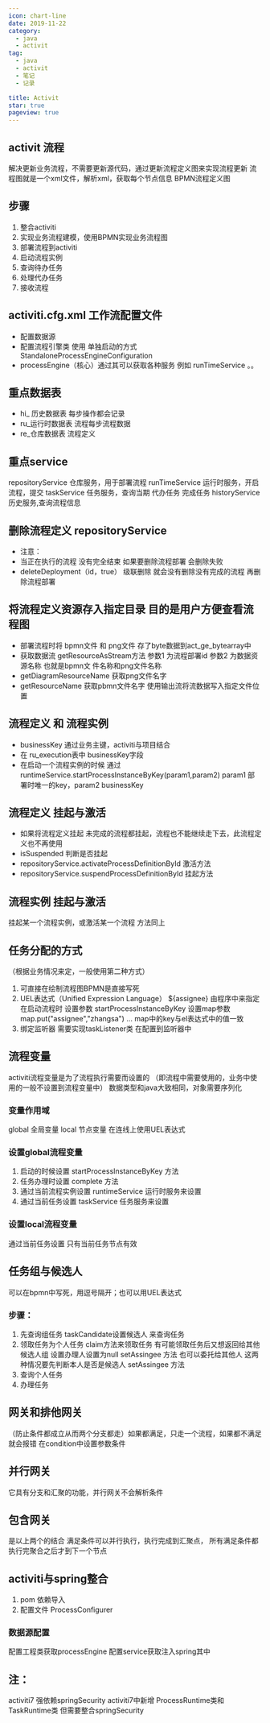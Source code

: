 ```yaml
---
icon: chart-line
date: 2019-11-22
category:
  - java
  - activit
tag:
  - java
  - activit
  - 笔记
  - 记录

title: Activit
star: true
pageview: true
---
```


## activit 流程
解决更新业务流程，不需要更新源代码，通过更新流程定义图来实现流程更新
流程图就是一个xml文件，解析xml，获取每个节点信息
BPMN流程定义图

## 步骤
1. 整合activiti
2. 实现业务流程建模，使用BPMN实现业务流程图
3. 部署流程到activiti
4. 启动流程实例
5. 查询待办任务
6. 处理代办任务
7. 接收流程


## activiti.cfg.xml 工作流配置文件 
* 配置数据源
* 配置流程引擎类 使用 单独启动的方式 StandaloneProcessEngineConfiguration
* processEngine（核心）通过其可以获取各种服务 例如 runTimeService 。。

## 重点数据表
* hi_ 历史数据表 每步操作都会记录
* ru_运行时数据表 流程每步流程数据
* re_仓库数据表 流程定义

## 重点service
repositoryService 	仓库服务，用于部署流程
runTimeService	运行时服务，开启流程，提交
taskService 		任务服务，查询当期 代办任务  完成任务
historyService		历史服务,查询流程信息

## 删除流程定义 repositoryService 	
* 注意：
* 当正在执行的流程 没有完全结束 如果要删除流程部署 会删除失败
* deleteDeployment（id，true） 级联删除 就会没有删除没有完成的流程 再删除流程部署

## 将流程定义资源存入指定目录 目的是用户方便查看流程图
* 部署流程时将 bpmn文件 和 png文件 存了byte数据到act_ge_bytearray中
* 获取数据流 getResourceAsStream方法 参数1 为流程部署id 参数2 为数据资源名称 也就是bpmn文 件名称和png文件名称
* getDiagramResourceName   获取png文件名字
* getResourceName          	获取pbmn文件名字
使用输出流将流数据写入指定文件位置

## 流程定义 和 流程实例
* businessKey 通过业务主键，activiti与项目结合
* 在 ru_execution表中 businessKey字段
* 在启动一个流程实例的时候 通过runtimeService.startProcessInstanceByKey(param1,param2)
param1 部署时唯一的key，param2 businessKey

## 流程定义 挂起与激活
* 如果将流程定义挂起 未完成的流程都挂起，流程也不能继续走下去，此流程定义也不再使用
* isSuspended  判断是否挂起
* repositoryService.activateProcessDefinitionById  激活方法
* repositoryService.suspendProcessDefinitionById  挂起方法

## 流程实例 挂起与激活
挂起某一个流程实例，或激活某一个流程
方法同上

## 任务分配的方式
（根据业务情况来定，一般使用第二种方式）
1. 可直接在绘制流程图BPMN是直接写死
2. UEL表达式（Unified Expression Language）
${assignee} 由程序中来指定
在启动流程时 设置参数
startProcessInstanceByKey  设置map参数  map.put("assignee","zhangsa") ...
map中的key与el表达式中的值一致
3. 绑定监听器 需要实现taskListener类 在配置到监听器中

## 流程变量
activiti流程变量是为了流程执行需要而设置的
（即流程中需要使用的，业务中使用的一般不设置到流程变量中）
数据类型和java大致相同，对象需要序列化
### 变量作用域 
global 全局变量
local 节点变量
在连线上使用UEL表达式

### 设置global流程变量	
1. 启动的时候设置		startProcessInstanceByKey  方法
2. 任务办理时设置  		complete  方法
3. 通过当前流程实例设置	runtimeService   运行时服务来设置
4. 通过当前任务设置		taskService 	任务服务来设置
### 设置local流程变量
通过当前任务设置 只有当前任务节点有效

## 任务组与候选人 
可以在bpmn中写死，用逗号隔开；也可以用UEL表达式
### 步骤：
1. 先查询组任务    		taskCandidate设置候选人 来查询任务
2. 领取任务为个人任务  	claim方法来领取任务
有可能领取任务后又想返回给其他候选人组 设置办理人设置为null  setAssingee 方法
也可以委托给其他人 这两种情况要先判断本人是否是候选人 setAssingee 方法
3. 查询个人任务
4. 办理任务

## 网关和排他网关 
（防止条件都成立从而两个分支都走）如果都满足，只走一个流程，如果都不满足就会报错
在condition中设置参数条件
## 并行网关
它具有分支和汇聚的功能，并行网关不会解析条件
## 包含网关
是以上两个的结合 满足条件可以并行执行，执行完成到汇聚点，
所有满足条件都执行完聚合之后才到下一个节点

## activiti与spring整合
1. pom 依赖导入
2. 配置文件 ProcessConfigurer
### 数据源配置
配置工程类获取processEngine
配置service获取注入spring其中
## 注：
activiti7 强依赖springSecurity 
activiti7中新增 ProcessRuntime类和TaskRuntime类
但需要整合springSecurity